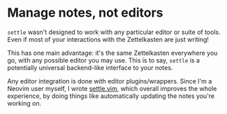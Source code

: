 # Manage notes, not editors

`settle` wasn't designed to work with any particular editor or suite of tools.
Even if most of your interactions with the Zettelkasten are just writing!

This has one main advantage: it's the same Zettelkasten everywhere you go, with
any possible editor you may use. This is to say, `settle` is a potentially
universal backend-like interface to your notes.

Any editor integration is done with editor plugins/wrappers. Since I'm a Neovim
user myself, I wrote [settle.vim](https://github.com/xylous/settle.vim), which
overall improves the whole experience, by doing things like automatically
updating the notes you're working on.
